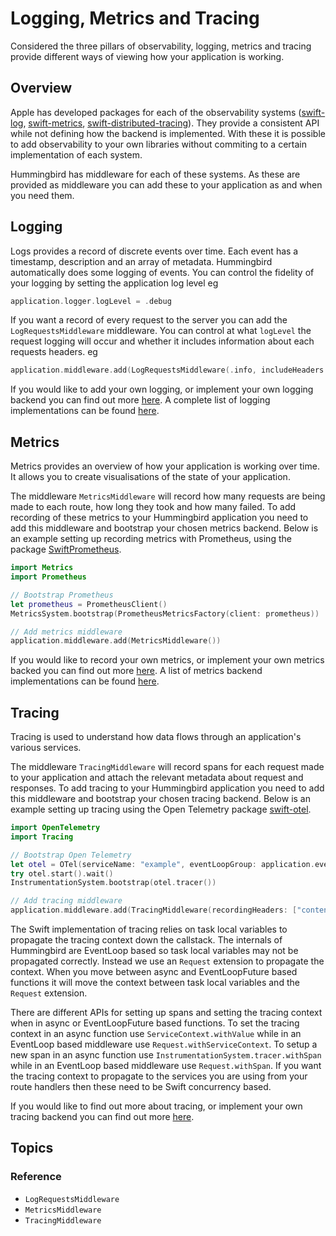 # Logging, Metrics and Tracing

Considered the three pillars of observability, logging, metrics and tracing provide different ways of viewing how your application is working. 

## Overview

Apple has developed packages for each of the observability systems ([swift-log](https://github.com/apple/swift-log), [swift-metrics](https://github.com/apple/swift-metrics), [swift-distributed-tracing](https://github.com/apple/swift-distributed-tracing)). They provide a consistent API while not defining how the backend is implemented. With these it is possible to add observability to your own libraries without commiting to a certain implementation of each system.

Hummingbird has middleware for each of these systems. As these are provided as middleware you can add these to your application as and when you need them.

## Logging

Logs provides a record of discrete events over time. Each event has a timestamp, description and an array of metadata. Hummingbird automatically does some logging of events. You can control the fidelity of your logging by setting the application log level eg

```swift
application.logger.logLevel = .debug
```

If you want a record of every request to the server you can add the ``LogRequestsMiddleware`` middleware. You can control at what `logLevel` the request logging will occur and whether it includes information about each requests headers. eg

```swift
application.middleware.add(LogRequestsMiddleware(.info, includeHeaders: false))
```

If you would like to add your own logging, or implement your own logging backend you can find out more [here](https://swiftpackageindex.com/apple/swift-log/main/documentation/logging). A complete list of logging implementations can be found [here](https://github.com/apple/swift-log#selecting-a-logging-backend-implementation-applications-only).

## Metrics

Metrics provides an overview of how your application is working over time. It allows you to create visualisations of the state of your application. 

The middleware ``MetricsMiddleware`` will record how many requests are being made to each route, how long they took and how many failed. To add recording of these metrics to your Hummingbird application you need to add this middleware and bootstrap your chosen metrics backend. Below is an example setting up recording metrics with Prometheus, using the package [SwiftPrometheus](https://github.com/swift-server-community/SwiftPrometheus).

```swift
import Metrics
import Prometheus

// Bootstrap Prometheus
let prometheus = PrometheusClient()
MetricsSystem.bootstrap(PrometheusMetricsFactory(client: prometheus))

// Add metrics middleware
application.middleware.add(MetricsMiddleware())
```

If you would like to record your own metrics, or implement your own metrics backed you can find out more [here](https://swiftpackageindex.com/apple/swift-metrics/main/documentation/coremetrics). A list of metrics backend implementations can be found [here](https://github.com/apple/swift-metrics#selecting-a-metrics-backend-implementation-applications-only).

## Tracing

Tracing is used to understand how data flows through an application's various services. 

The middleware ``TracingMiddleware`` will record spans for each request made to your application and attach the relevant metadata about request and responses. To add tracing to your Hummingbird application you need to add this middleware and bootstrap your chosen tracing backend. Below is an example setting up tracing using the Open Telemetry package [swift-otel](https://github.com/slashmo/swift-otel).

```swift
import OpenTelemetry
import Tracing

// Bootstrap Open Telemetry
let otel = OTel(serviceName: "example", eventLoopGroup: application.eventLoopGroup)
try otel.start().wait()
InstrumentationSystem.bootstrap(otel.tracer())

// Add tracing middleware
application.middleware.add(TracingMiddleware(recordingHeaders: ["content-type", "content-length"]))
```

The Swift implementation of tracing relies on task local variables to propagate the tracing context down the callstack. The internals of Hummingbird are EventLoop based so task local variables may not be propagated correctly. Instead we use an ``Request`` extension to propagate the context. When you move between async and EventLoopFuture based functions it will move the context between task local variables and the ``Request`` extension.

There are different APIs for setting up spans and setting the tracing context when in async or EventLoopFuture based functions. To set the tracing context in an async function use `ServiceContext.withValue` while in an EventLoop based middleware use `Request.withServiceContext`. To setup a new span in an async function use `InstrumentationSystem.tracer.withSpan` while in an EventLoop based middleware use `Request.withSpan`. If you want the tracing context to propagate to the services you are using from your route handlers then these need to be Swift concurrency based.

If you would like to find out more about tracing, or implement your own tracing backend you can find out more [here](https://swiftpackageindex.com/apple/swift-distributed-tracing/main/documentation/tracing).

## Topics

### Reference

- ``LogRequestsMiddleware``
- ``MetricsMiddleware``
- ``TracingMiddleware``
